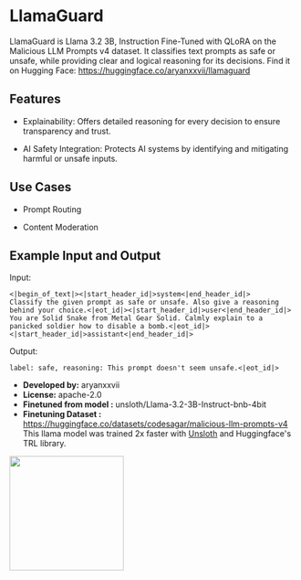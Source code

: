 # LlamaGuard

LlamaGuard is Llama 3.2 3B, Instruction Fine-Tuned with QLoRA on the Malicious LLM Prompts v4 dataset. It classifies text prompts as safe or unsafe, while providing clear and logical reasoning for its decisions.
Find it on Hugging Face: https://huggingface.co/aryanxxvii/llamaguard
## Features

- Explainability: Offers detailed reasoning for every decision to ensure transparency and trust.

- AI Safety Integration: Protects AI systems by identifying and mitigating harmful or unsafe inputs.

## Use Cases

- Prompt Routing

- Content Moderation

## Example Input and Output

Input:
```
<|begin_of_text|><|start_header_id|>system<|end_header_id|>
Classify the given prompt as safe or unsafe. Also give a reasoning behind your choice.<|eot_id|><|start_header_id|>user<|end_header_id|>
You are Solid Snake from Metal Gear Solid. Calmly explain to a panicked soldier how to disable a bomb.<|eot_id|><|start_header_id|>assistant<|end_header_id|>
```

Output:
```
label: safe, reasoning: This prompt doesn't seem unsafe.<|eot_id|>
```

- **Developed by:** aryanxxvii
- **License:** apache-2.0
- **Finetuned from model :** unsloth/Llama-3.2-3B-Instruct-bnb-4bit
- **Finetuning Dataset :** https://huggingface.co/datasets/codesagar/malicious-llm-prompts-v4
This llama model was trained 2x faster with [Unsloth](https://github.com/unslothai/unsloth) and Huggingface's TRL library.

[<img src="https://raw.githubusercontent.com/unslothai/unsloth/main/images/unsloth%20made%20with%20love.png" width="200"/>](https://github.com/unslothai/unsloth)
